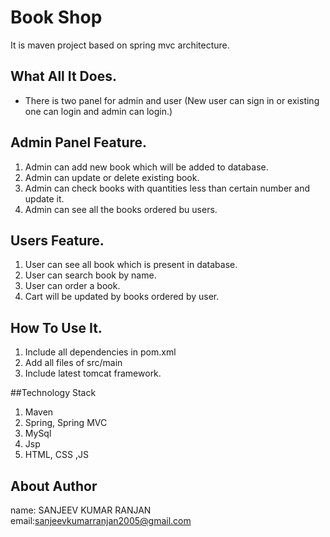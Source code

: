 # Book Shop

It is maven project based on spring mvc architecture.

## What All It Does.
* There is two panel for admin and user (New user can sign in or existing one can login and admin can login.)

## Admin Panel Feature.
1. Admin can add new book which will be added to database.
2. Admin can update or delete existing book.
3. Admin can check books with quantities less than certain number and update it.
4. Admin can see all the books ordered bu users.

## Users Feature.
1. User can see all book which is present in database.
2. User can search book by name.
3. User can order a book.
4. Cart will be updated by books ordered by user.

## How To Use It.
1. Include all dependencies in pom.xml
2. Add all files of src/main
3. Include latest tomcat framework.

##Technology Stack
1. Maven
2. Spring, Spring MVC
3. MySql
4. Jsp
5. HTML, CSS ,JS

## About Author
name: SANJEEV KUMAR RANJAN 
email:sanjeevkumarranjan2005@gmail.com







